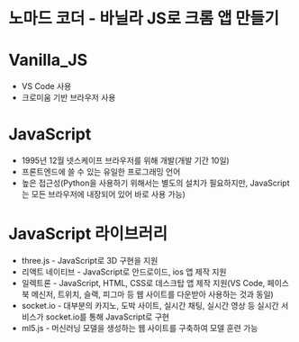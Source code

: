 # 노마드 코더 - 바닐라 JS로 크롬 앱 만들기

# Vanilla_JS
 - VS Code 사용
 - 크로미움 기반 브라우저 사용

# JavaScript
 - 1995년 12월 넷스케이프 브라우저를 위해 개발(개발 기간 10일)
 - 프론트엔드에 쓸 수 있는 유일한 프로그래밍 언어
 - 높은 접근성(Python을 사용하기 위해서는 별도의 설치가 필요하지만, JavaScript는 모든 브라우저에 내장되어 있어 바로 사용 가능)

# JavaScript 라이브러리
 - three.js - JavaScript로 3D 구현을 지원
 - 리액트 네이티브 - JavaScript로 안드로이드, ios 앱 제작 지원
 - 일렉트론 - JavaScript, HTML, CSS로 데스크탑 앱 제작 지원(VS Code, 페이스북 메신저, 트위치, 슬랙, 피그마 등 웹 사이트를 다운받아 사용하는 것과 동일)
 - socket.io - 대부분의 카지노, 도박 사이트, 실시간 채팅, 실시간 영상 등 실시간 서비스가 socket.io를 통해 JavaScript로 구현
 - ml5.js - 머신러닝 모델을 생성하는 웹 사이트를 구축하여 모델 훈련 가능
